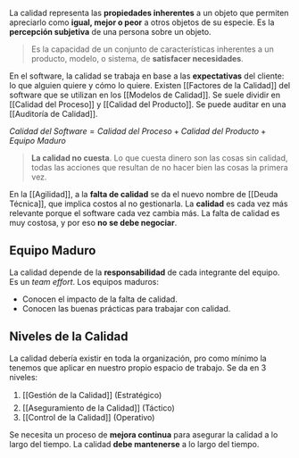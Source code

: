 La calidad representa las **propiedades inherentes** a un objeto que permiten apreciarlo como **igual, mejor o peor** a otros objetos de su especie. Es la **percepción subjetiva** de una persona sobre un objeto.

>Es la capacidad de un conjunto de características inherentes a un producto, modelo, o sistema, de **satisfacer necesidades**.

En el software, la calidad se trabaja en base a las **expectativas** del cliente: lo que alguien quiere y cómo lo quiere. Existen [[Factores de la Calidad]] del software que se utilizan en los [[Modelos de Calidad]]. Se suele dividir en [[Calidad del Proceso]] y [[Calidad del Producto]]. Se puede auditar en una [[Auditoría de Calidad]].

$Calidad \ del \ Software = Calidad \ del \ Proceso + Calidad \ del \ Producto + Equipo \ Maduro$

>**La calidad no cuesta**. Lo que cuesta dinero son las cosas sin calidad, todas las acciones que resultan de no hacer bien las cosas la primera vez.

En la [[Agilidad]], a la **falta de calidad** se da el nuevo nombre de [[Deuda Técnica]], que implica costos al no gestionarla. La **calidad** es cada vez más relevante porque el software cada vez cambia más. La falta de calidad es muy costosa, y por eso **no se debe negociar**.
## Equipo Maduro

La calidad depende de la **responsabilidad** de cada integrante del equipo. Es un *team effort*. Los equipos maduros:

- Conocen el impacto de la falta de calidad.
- Conocen las buenas prácticas para trabajar con calidad.

## Niveles de la Calidad

La calidad debería existir en toda la organización, pro como mínimo la tenemos que aplicar en nuestro propio espacio de trabajo. Se da en 3 niveles:

1. [[Gestión de la Calidad]] (Estratégico)
2. [[Aseguramiento de la Calidad]] (Táctico)
3. [[Control de la Calidad]] (Operativo)

Se necesita un proceso de **mejora continua** para asegurar la calidad a lo largo del tiempo. La calidad **debe mantenerse** a lo largo del tiempo.
